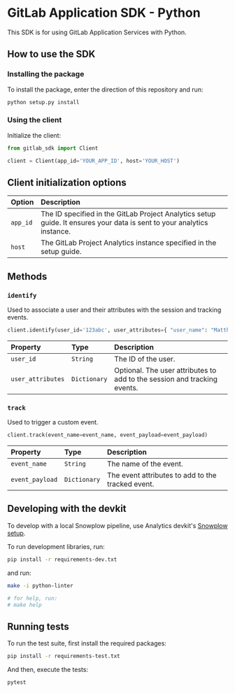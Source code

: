 # GitLab Application SDK - Python

This SDK is for using GitLab Application Services with Python.

## How to use the SDK

### Installing the package

To install the package, enter the direction of this repository and run:

```bash
python setup.py install
```

### Using the client

Initialize the client:

```python
from gitlab_sdk import Client

client = Client(app_id='YOUR_APP_ID', host='YOUR_HOST')
```

## Client initialization options

| Option          | Description                                                                                                                               |
|:----------------|:------------------------------------------------------------------------------------------------------------------------------------------|
| `app_id` | The ID specified in the GitLab Project Analytics setup guide. It ensures your data is sent to your analytics instance. |
| `host`          | The GitLab Project Analytics instance specified in the setup guide.                                                           |

## Methods

### `identify`

Used to associate a user and their attributes with the session and tracking events.

```python
client.identify(user_id='123abc', user_attributes={ "user_name": "Matthew" })
```

| Property         | Type     | Description                                                                   |
|:-----------------|:---------|:------------------------------------------------------------------------------|
| `user_id`         | `String` | The ID of the user.      |
| `user_attributes` | `Dictionary` | Optional. The user attributes to add to the session and tracking events. |

### `track`

Used to trigger a custom event.

```python
client.track(event_name=event_name, event_payload=event_payload)
```

| Property          | Type      | Description                                                      |
|:------------------|:----------|:-----------------------------------------------------------------|
| `event_name`       | `String` | The name of the event.                                           |
| `event_payload`    | `Dictionary`   | The event attributes to add to the tracked event. |

## Developing with the devkit

To develop with a local Snowplow pipeline, use Analytics devkit's [Snowplow setup](https://gitlab.com/gitlab-org/analytics-section/product-analytics/devkit/-/tree/main#setup).


To run development libraries, run:
```bash
pip install -r requirements-dev.txt
```

and run:
```bash
make -i python-linter

# for help, run:
# make help
```

## Running tests

To run the test suite, first install the required packages:

```bash
pip install -r requirements-test.txt
```

And then, execute the tests:
```bash
pytest
```

